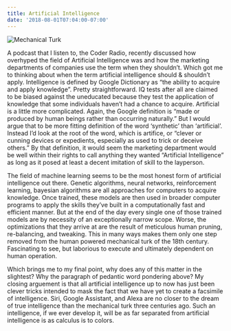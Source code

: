 ```yaml
---
title: Artificial Intelligence
date: '2018-08-01T07:04:00-07:00'
---
```

![Mechanical Turk](/blog-v3/assets/turk.jpg)

A podcast that I listen to, the Coder Radio, recently discussed how overhyped the field of Artificial Intelligence was and how the marketing departments of companies use the term when they shouldn’t.  Which got me to thinking about when the term artificial intelligence should & shouldn’t apply.  Intelligence is defined by Google Dictionary as “the ability to acquire and apply knowledge”.  Pretty straightforward.  IQ tests after all are claimed to be biased against the uneducated because they test the application of knowledge that some individuals haven’t had a chance to acquire.  Artificial is a little more complicated.  Again, the Google definition is “made or produced by human beings rather than occurring naturally.”  But I would argue that to be more fitting definition of the word ‘synthetic’ than ‘artificial’.  Instead I’d look at the root of the word, which is artifice, or “clever or cunning devices or expedients, especially as used to trick or deceive others.”  By that definition, it would seem the marketing department would be well within their rights to call anything they wanted “Artificial Intelligence” as long as it posed at least a decent imitation of skill to the layperson.  

The field of machine learning seems to be the most honest form of artificial intelligence out there.  Genetic algorithms, neural networks, reinforcement learning, bayesian algorithms are all approaches for computers to acquire knowledge.  Once trained, these models are then used in broader computer programs to apply the skills they’ve built in a computationally fast and efficient manner.  But at the end of the day every single one of those trained models are by necessity of an exceptionally narrow scope.  Worse, the optimizations that they arrive at are the result of meticulous human pruning, re-balancing, and tweaking.  This in many ways makes them only one step removed from the human powered mechanical turk of the 18th century.  Fascinating to see, but laborious to execute and ultimately dependent on human operation.

Which brings me to my final point, why does any of this matter in the slightest?  Why the paragraph of pedantic word pondering above? My closing arguement is that all artificial intelligence up to now has just been clever tricks intended to mask the fact that we have yet to create a facsimile of intelligence.  Siri, Google Assistant, and Alexa are no closer to the dream of true intelligence than the mechanical turk three centuries ago.  Such an intelligence, if we ever develop it, will be as far separated from artificial intelligence is as calculus is to colors.
